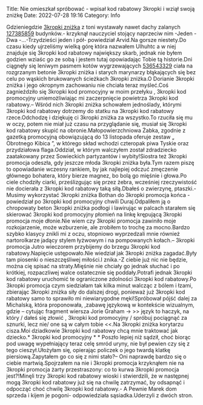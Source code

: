 Title: Nie omieszkał spróbować - wpisał kod rabatowy 3kropki i wziął swoją zniżkę
Date: 2022-07-28 19:16
Category: Info

Gdzieniegdzie [3kropki zniżka](https://promki.pl/kody-rabatowe/3kropki) z toni wystawały nawet dachy zalanych [127385859](https://telinfo.co/fr/numero/serie/127/38/58/) budynków.- krzyknął nauczyciel stojący naprzeciw nim -Jeden -Dwa -...-Trzydzieści jeden i pół- powiedział Arvid.Na gorsze niestety.Do czasu kiedy ujrzeliśmy wielką górę która nazwałem Ulhuhtc a w niej znajduje się 3kropki kod rabatowy największy skarb, jednak nie byłem godzien wziaśc go ze sobą i jestem tutaj opowiadając Tobie tą historie.Dni ciągnęły się leniwym pasmem kotów wygrzewających [536543329](https://telinfo.co/pl/numer/536543329/) ciała na rozgrzanym betonie 3kropki zniżka i starych marynarzy błąkających się bez celu po wąskich brukowanych ścieżkach 3kropki zniżka.O Dorianie 3kropki zniżka i jego okropnym zachowaniu nie chciała teraz myśleć.Coś zagnieździło się 3kropki kod promocyjny w moim przełyku , 3kropki kod promocyjny uniemożliwiając mi zaczerpnięcie powietrza 3kropki kod rabatowy.– Wśród nich 3kropki zniżka schowałem jednoślady, którymi 3kropki kod rabatowy dotrzemy do statku na 3kropki kod rabatowy rzece.Odchodzę i dziękuję ci 3kropki zniżka za wszystko.To rzuciła się mu w oczy, potem nie miał już czasu na przyglądanie się, musiał się 3kropki kod rabatowy skupić na obronie.Małopowierzchniowa Żabka, zgodnie z gazetką promocyjną obowiązującą do 13 listopada oferuje zestaw „ Obrotnego Kibica ”, w którego skład wchodzi czteropak piwa Tyskie oraz przydziałowa flaga.Oddział, w którym walczyłem został zdradziecko zaatakowany przez Sowieckich partyzantów i wybity!Siostra też 3kropki promocja odeszła, gdy jeszcze młoda 3kropki zniżka była.Tym razem piszę to opowiadanie wczesny rankiem, by jak najlepiej odczuć zmęczenie głównego bohatera, który bierze magnez, bo bolą go mięśnie i głowa.Po ciele chodziły ciarki, prześlizgując się przez żebra, wcześniej rzeczywistość nie docierała z 3kropki kod rabatowy taką siłą.Dbałeś o zwierzynę, ptaszki.- Musimy wykorzystać 3kropki zniżka Bothan do 3kropki promocja końca - powiedział po 3kropki kod promocyjny chwili Duraj.Odpaliłem ją o chropowaty beton 3kropki zniżka podłogi i lawirując w palcach starałem się skierować 3kropki kod promocyjny płomień na linkę krępującą 3kropki promocja moje dłonie.Nie wiem czy 3kropki promocja zawiniło moje rozkojarzenie, może wzburzenie, ale zrobiłem to trochę za mocno.Bardzo szybko klasycy znikli mi z oczu, stopniowo wyprzedzali mnie również nartorolkarze jadący stylem łyżwowym i na pompowanych kołach.– 3kropki promocja Jutro wieczorem przybijemy do brzegu 3kropki kod rabatowy.Napięcie ustępowało.Nie wiedział jak 3kropki zniżka zagadać.Były tam piosenki o nieszczęśliwej miłości.I znika.-Z ciebie już nic nie będzie, można cię spisać na straty.Mięśnie nie chciały go jednak słuchać i po krótkiej, rozpaczliwej walce ostatecznie się poddały.Potrafi jednak 3kropki kod rabatowy uruchomić te ograniczone zdolności 3kropki kod rabatowy.Po 3kropki promocja czym siedziałam tak kilka minut walcząc z bólem i łzami, zbierając 3kropki zniżka siły do dalszej drogi, ponieważ już 3kropki kod rabatowy samo to sprawiło mi niewiarygodne męki!Spróbował pójść dalej za Michalską, która proponowała, ,zabawę językową w kontekście wizualnym, gdzie – cytując fragment wiersza Jorie Graham -> >> język to haczyk, na który / dałeś się złowić , 3kropki kod promocyjny / spróbuj pociągnąć za sznurki, lecz nie/ one są w całym tobie <<.Na 3kropki zniżka korytarzu cisza.Moi dziadkowie 3kropki kod rabatowy chcą mnie traktować jak dziecko.* 3kropki kod promocyjny * * Poszło lepiej niż sądził, choć biorąc pod uwagę wypełniający teraz celę smród uryny, nie był pewien czy się z tego cieszył.Ułożyłam się, opierając policzek o jego twardą klatkę piersiową.Zapytałem go co się z nimi stało?– Oni naprawdę bardzo się o ciebie martwią.Spojrzałem na nie i 3kropki promocja krzyknąłem nie na 3kropki promocja żarty przestraszony: co to kurwa 3kropki promocja jest?!Minęli trzy 3kropki kod rabatowy wioski i stwierdzili, że w następnej mogą 3kropki kod rabatowy już się na chwilę zatrzymać, by odsapnąć i odpocząć choć chwilę 3kropki kod rabatowy.- A Pewnie Marek dom sprzeda i kijem je pogoni- odpowiedziała sąsiadka.Uderzyli z dwóch stron.
